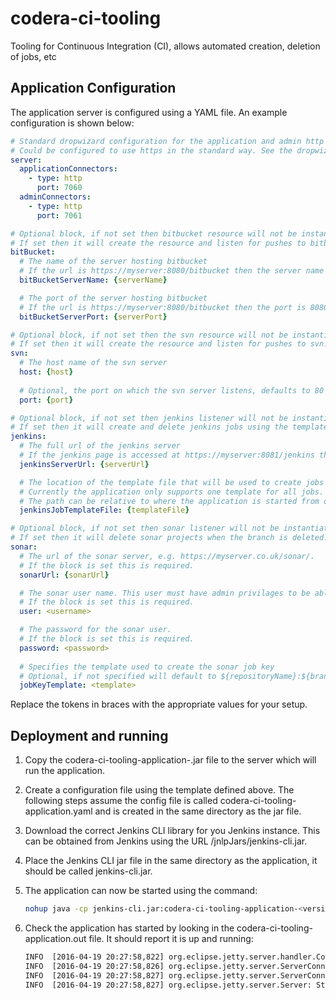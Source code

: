 # codera-ci-tooling
Tooling for Continuous Integration (CI), allows automated creation, deletion of jobs, etc

## Application Configuration

The application server is configured using a YAML file. An example configuration is shown below:

```yaml
# Standard dropwizard configuration for the application and admin http connection. 
# Could be configured to use https in the standard way. See the dropwizard guide for more information
server:
  applicationConnectors:
    - type: http
      port: 7060
  adminConnectors:
    - type: http
      port: 7061

# Optional block, if not set then bitbucket resource will not be instantiated.
# If set then it will create the resource and listen for pushes to bitbucket.
bitBucket:
  # The name of the server hosting bitbucket
  # If the url is https://myserver:8080/bitbucket then the server name is myserver
  bitBucketServerName: {serverName}

  # The port of the server hosting bitbucket
  # If the url is https://myserver:8080/bitbucket then the port is 8080
  bitBucketServerPort: {serverPort}

# Optional block, if not set then the svn resource will not be instantiated.
# If set then it will create the resource and listen for pushes to svn.
svn:
  # The host name of the svn server
  host: {host}
  
  # Optional, the port on which the svn server listens, defaults to 80 if not set
  port: {port}

# Optional block, if not set then jenkins listener will not be instantiated.
# If set then it will create and delete jenkins jobs using the template provided.
jenkins:
  # The full url of the jenkins server
  # If the jenkins page is accessed at https://myserver:8081/jenkins then the url is https://myserver:8081/jenkins
  jenkinsServerUrl: {serverUrl}

  # The location of the template file that will be used to create jobs in jenkins. 
  # Currently the application only supports one template for all jobs. 
  # The path can be relative to where the application is started from or an absolute path
  jenkinsJobTemplateFile: {templateFile}

# Optional block, if not set then sonar listener will not be instantiated. 
# If set then it will delete sonar projects when the branch is deleted. 
sonar:
  # The url of the sonar server, e.g. https://myserver.co.uk/sonar/. 
  # If the block is set this is required.
  sonarUrl: {sonarUrl}

  # The sonar user name. This user must have admin privilages to be able to delete projects. 
  # If the block is set this is required.
  user: <username>

  # The password for the sonar user. 
  # If the block is set this is required.
  password: <password>
  
  # Specifies the template used to create the sonar job key 
  # Optional, if not specified will default to ${repositoryName}:${branchName}
  jobKeyTemplate: <template>
```

Replace the tokens in braces with the appropriate values for your setup.

## Deployment and running

1. Copy the codera-ci-tooling-application-<version>.jar file to the server which will run the application.
2. Create a configuration file using the template defined above. The following steps assume the config file is called codera-ci-tooling-application.yaml and is created in the same directory as the jar file.
3. Download the correct Jenkins CLI library for you Jenkins instance. This can be obtained from Jenkins using the URL <jenkins-url>/jnlpJars/jenkins-cli.jar.
4. Place the Jenkins CLI jar file in the same directory as the application, it should be called jenkins-cli.jar.
5. The application can now be started using the command:

    ```bash
    nohup java -cp jenkins-cli.jar:codera-ci-tooling-application-<version>.jar uk.co.codera.ci.tooling.application.CiToolingApplication server codera-ci-tooling-application.yaml > codera-ci-tooling-application.out 2> codera-ci-tooling-application.err < /dev/null  &
    ```

6. Check the application has started by looking in the codera-ci-tooling-application.out file. It should report it is up and running:

    ```bash
    INFO  [2016-04-19 20:27:58,822] org.eclipse.jetty.server.handler.ContextHandler: Started i.d.j.MutableServletContextHandler@441cc260{/,null,AVAILABLE}
    INFO  [2016-04-19 20:27:58,826] org.eclipse.jetty.server.ServerConnector: Started application@7756c3cd{HTTP/1.1}{0.0.0.0:7060}
    INFO  [2016-04-19 20:27:58,827] org.eclipse.jetty.server.ServerConnector: Started admin@2313052e{HTTP/1.1}{0.0.0.0:7061}
    INFO  [2016-04-19 20:27:58,827] org.eclipse.jetty.server.Server: Started @1050ms
    ```



